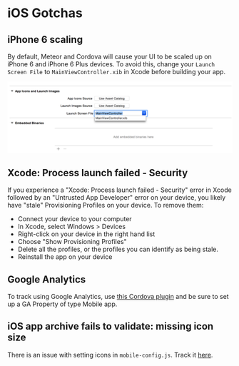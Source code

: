 # iOS Gotchas

## iPhone 6 scaling

By default, Meteor and Cordova will cause your UI to be scaled up on iPhone 6 and iPhone 6 Plus devices. To avoid this, change your `Launch Screen File` to `MainViewController.xib` in Xcode before building your app.

![](/Resources/images/iphone6-scaling.png)

## Xcode: Process launch failed - Security

If you experience a "Xcode: Process launch failed - Security" error in Xcode followed by an "Untrusted App Developer" error on your device, you likely have "stale" Provisioning Profiles on your device. To remove them:

- Connect your device to your computer
- In Xcode, select Windows > Devices
- Right-click on your device in the right hand list
- Choose "Show Provisioning Profiles"
- Delete all the profiles, or the profiles you can identify as being stale.
- Reinstall the app on your device

## Google Analytics

To track using Google Analytics, use [this Cordova plugin](https://github.com/danwilson/google-analytics-plugin) and be sure to set up a GA Property of type Mobile app.

## iOS app archive fails to validate: missing icon size

There is an issue with setting icons in `mobile-config.js`. Track it [here](https://github.com/meteor/meteor/issues/3153).
